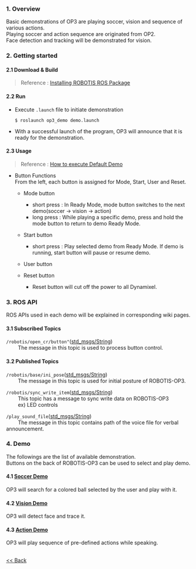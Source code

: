 ### 1. Overview
Basic demonstrations of OP3 are playing soccer, vision and sequence of various actions.  
Playing soccer and action sequence are originated from OP2.  
Face detection and tracking will be demonstrated for vision.  


### 2. Getting started
#### 2.1 Download & Build
 > Reference : [Installing ROBOTIS ROS Package](OP3-Recovery-of-ROBOTIS-OP3#24-installation-robotis-ros-packages.md)  

#### 2.2 Run
- Execute `.launch` file to initiate demonstration  
  ```
  $ roslaunch op3_demo demo.launch
  ```
- With a successful launch of the program, OP3 will announce that it is ready for the demonstration.  

#### 2.3 Usage
 > Reference : [How to execute Default Demo](OP3-How-to-execute-Default-Demo.md)  

- Button Functions  
From the left, each button is assigned for Mode, Start, User and Reset.  
  - Mode button  
    - short press : In Ready Mode, mode button switches to the next demo(soccer → vision → action)  
    - long press : While playing a specific demo, press and hold the mode button to return to demo Ready Mode.  

  - Start button  
    - short press : Play selected demo from Ready Mode. If demo is running, start button will pause or resume demo.    

  - User button  

  - Reset button  
    - Reset button will cut off the power to all Dynamixel.  

### 3. ROS API
ROS APIs used in each demo will be explained in corresponding wiki pages.  

#### 3.1 Subscribed Topics
`/robotis/open_cr/button"`([std_msgs/String](http://docs.ros.org/api/std_msgs/html/msg/String.html))  
&emsp;&emsp; The message in this topic is used to process button control.

#### 3.2 Published Topics
`/robotis/base/ini_pose`([std_msgs/String](http://docs.ros.org/api/std_msgs/html/msg/String.html))  
&emsp;&emsp; The message in this topic is used for initial posture of ROBOTIS-OP3.

`/robotis/sync_write_item`([std_msgs/String](http://docs.ros.org/api/std_msgs/html/msg/String.html))  
&emsp;&emsp; This topic has a message to sync write data on ROBOTIS-OP3   
&emsp;&emsp; ex) LED controls

`/play_sound_file`([std_msgs/String](http://docs.ros.org/api/std_msgs/html/msg/String.html))  
&emsp;&emsp; The message in this topic contains path of the voice file for verbal announcement.


### 4. Demo
The followings are the list of available demonstration.  
Buttons on the back of ROBOTIS-OP3 can be used to select and play demo.  
#### 4.1 [Soccer Demo](op3_soccer_demo.md)
  OP3 will search for a colored ball selected by the user and play with it.

#### 4.2 [Vision Demo](op3_vision_demo.md)
  OP3 will detect face and trace it.

#### 4.3 [Action Demo](op3_action_demo.md)
  OP3 will play sequence of pre-defined actions while speaking.



<br>[&lt;&lt; Back](ROBOTIS-OP3-Demo.md)
